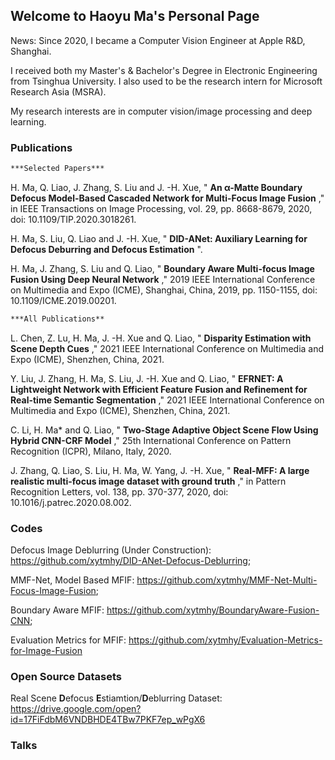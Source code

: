 ## Welcome to Haoyu Ma's Personal Page

News: Since 2020, I became a Computer Vision Engineer at Apple R&D, Shanghai. 

I received both my Master's & Bachelor's Degree in Electronic Engineering from Tsinghua University. 
I also used to be the research intern for Microsoft Research Asia (MSRA).

My research interests are in computer vision/image processing and deep learning.

### Publications

```markdown
***Selected Papers***
```

H. Ma, Q. Liao, J. Zhang, S. Liu and J. -H. Xue, " **An α-Matte Boundary Defocus Model-Based Cascaded Network for Multi-Focus Image Fusion** ," in IEEE Transactions on Image Processing, vol. 29, pp. 8668-8679, 2020, doi: 10.1109/TIP.2020.3018261.

H. Ma, S. Liu, Q. Liao and J. -H. Xue, " **DID-ANet: Auxiliary Learning for Defocus Deburring and Defocus Estimation** ".

H. Ma, J. Zhang, S. Liu and Q. Liao, " **Boundary Aware Multi-focus Image Fusion Using Deep Neural Network** ," 2019 IEEE International Conference on Multimedia and Expo (ICME), Shanghai, China, 2019, pp. 1150-1155, doi: 10.1109/ICME.2019.00201.


```markdown
***All Publications**
```

L. Chen, Z. Lu, H. Ma, J. -H. Xue and Q. Liao, " **Disparity Estimation with Scene Depth Cues** ," 2021 IEEE International Conference on Multimedia and Expo (ICME), Shenzhen, China, 2021.

Y. Liu, J. Zhang, H. Ma, S. Liu, J. -H. Xue and Q. Liao, " **EFRNET: A Lightweight Network with Efficient Feature Fusion and Refinement for Real-time Semantic Segmentation** ," 2021 IEEE International Conference on Multimedia and Expo (ICME), Shenzhen, China, 2021.

C. Li, H. Ma* and Q. Liao, " **Two-Stage Adaptive Object Scene Flow Using Hybrid CNN-CRF Model** ," 25th International Conference on Pattern Recognition (ICPR), Milano, Italy, 2020.

J. Zhang, Q. Liao, S. Liu, H. Ma, W. Yang, J. -H. Xue, " **Real-MFF: A large realistic multi-focus image dataset with ground truth** ," in Pattern Recognition Letters, vol. 138, pp. 370-377, 2020, doi: 10.1016/j.patrec.2020.08.002.


### Codes

Defocus Image Deblurring (Under Construction): https://github.com/xytmhy/DID-ANet-Defocus-Deblurring;

MMF-Net, Model Based MFIF: https://github.com/xytmhy/MMF-Net-Multi-Focus-Image-Fusion;

Boundary Aware MFIF: https://github.com/xytmhy/BoundaryAware-Fusion-CNN;

Evaluation Metrics for MFIF: https://github.com/xytmhy/Evaluation-Metrics-for-Image-Fusion


### Open Source Datasets

Real Scene **D**efocus **E**stiamtion/**D**eblurring Dataset: https://drive.google.com/open?id=17FiFdbM6VNDBHDE4TBw7PKF7ep_wPgX6

### Talks

